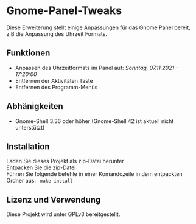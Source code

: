 # Gnome-Panel-Tweaks
Diese Erweiterung stellt einige Anpassungen für das Gnome Panel bereit, z.B die Anpassung des Uhrzeit Formats.

## Funktionen
- Anpassen des Uhrzeitformats im Panel auf: *Sonntag, 07.11.2021 - 17:20:00*
- Entfernen der Aktivitäten Taste
- Entfernen des Programm-Menüs

## Abhänigkeiten
- Gnome-Shell 3.36 oder höher (Gnome-Shell 42 ist aktuell nicht unterstützt)

## Installation
Laden Sie dieses Projekt als zip-Datei herunter \
Entpacken Sie die zip-Datei \
Führen Sie folgende befehle in einer Komandozeile in dem entpackten Ordner aus:
` make install`

## Lizenz und Verwendung
Diese Projekt wird unter GPLv3 bereitgestellt.
